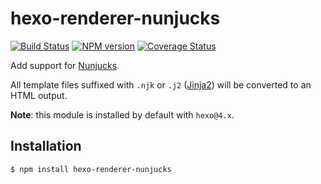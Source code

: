 # hexo-renderer-nunjucks

[![Build Status](https://travis-ci.org/hexojs/hexo-renderer-nunjucks.svg?branch=master)](https://travis-ci.org/hexojs/hexo-renderer-swig)  [![NPM version](https://badge.fury.io/js/hexo-renderer-swig.svg)](http://badge.fury.io/js/hexo-renderer-swig) [![Coverage Status](https://img.shields.io/coveralls/hexojs/hexo-renderer-swig.svg)](https://coveralls.io/r/hexojs/hexo-renderer-swig?branch=master)

Add support for [Nunjucks].

All template files suffixed with `.njk` or `.j2` ([Jinja2]) will be converted
to an HTML output.

**Note**: this module is installed by default with `hexo@4.x`.

## Installation

``` bash
$ npm install hexo-renderer-nunjucks
```

[Nunjucks]: https://mozilla.github.io/nunjucks/
[Jinja2]: https://palletsprojects.com/p/jinja/
